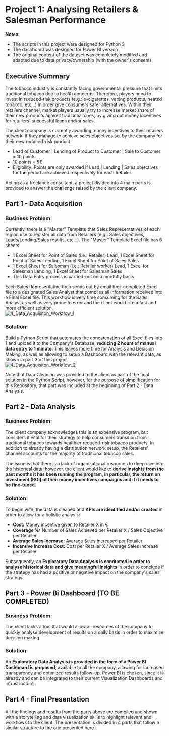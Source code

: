 # Project 1: Analysing Retailers & Salesman Performance  
**Notes:** 
- The scripts in this project were designed for Python 3 
- The dashboard was designed for Power BI version 
- The original content of the dataset was completely modified and adapted due to data privacy/ownership (with the owner's consent)

## Executive Summary
The tobacco industry is constantly facing governmental pressure that limits traditional tobacco due to health concerns. Therefore, players need to invest in reduced-risk products (e.g.: e-cigarettes, vaping products, heated tobacco, etc...) in order give consumers safer alternatives. Within their retailers channel, market players usually try to increase market share of their new products against traditional ones, by giving out money incentives for retailers' successful leads and/or sales.

The client company is currently awarding money incentives to their retailers network, if they manage to achieve sales objectives set by the company for their new reduced-risk product. 
- Lead of Customer | Lending of Product to Customer | Sale to Customer = 10 points
- 10 points = 5€
- Eligibility: Points are only awarded if Lead | Lending | Sales objectives for the period are achieved respectively for each Retailer

Acting as a freelance consultant, a project divided into 4 main parts is provided to answer the challenge raised by the client company.

## Part 1 - Data Acquisition
### Business Problem: 
Currently, there is a "Master" Template that Sales Representatives of each region use to register all data from Retailers (e.g.: Sales objectives, Leads/Lending/Sales results, etc...). The "Master" Template Excel file has 6 sheets:
- 1 Excel Sheet for Point of Sales (i.e.: Retailer) Lead, 1 Excel Sheet for Point of Sales Lending, 1 Excel Sheet for Point of Sales Sales
- 1 Excel Sheet for Salesman (i.e.: Retailer worker) Lead, 1 Excel for Salesman Lending, 1 Excel Sheet for Salesman Sales
- This Data Entry process is carried-out on a monthtly basis

Each Sales Representative then sends out by email their completed Excel file to a designated Sales Analyst that compiles all information received into a Final Excel file. This workflow is very time consuming for the Sales Analyst as well as very prone to error and the client would like a fast and more efficient solution.  
![4_Data_Acquisiton_Workflow_1](https://user-images.githubusercontent.com/82218642/136635657-49eaccc1-ea4b-42b0-ba69-0ab5900ce2f5.png)

### Solution:
Build a Python Script that automates the concatenation of all Excel files into 1 and upload it to the Company's Database, **reducing 2 hours of manual data entry to 1 minute.** 
This leaves more time for Analysis and Decision Making, as well as allowing to setup a Dashboard with the relevant data, as shown in part 3 of this project.  
![4_Data_Acquisiton_Workflow_2](https://user-images.githubusercontent.com/82218642/136635660-208eccaa-1a67-40fc-a2a7-366942714b5c.png)

Note that Data Cleaning was provided to the client as part of the final solution in the Python Script, however, for the purpose of simplification for this Repository, that part was included at the beginning of Part 2 - Data Analysis.

## Part 2 - Data Analysis
### Business Problem:
The client company acknowledges this is an expensive program, but considers it vital for their strategy to help consumers transition from traditional tobacco towards healthier reduced-risk tobacco products. In addition to already having a distribution network setup, the Retailers' channel accounts for the majority of traditional tobacco sales.

The issue is that there is a lack of organizational resources to deep dive into the historical data, however, the client would like to **derive insights from the past months it has been running the program, in particular, the return on investment (ROI) of their money incentives campaigns and if it needs to be fine-tuned.**

### Solution:
To begin with, the data is cleaned and **KPIs are identified and/or created** in order to allow for a holistic analysis: 
- **Cost:** Money incentive given to Retailer X in € 
- **Coverage %:** Number of Sales Achieved per Retailer X / Sales Objective per Retailer
- **Average Sales Increase:** Average Sales Increased per Retailer 
- **Incentive Increase Cost:** Cost per Retailer X / Average Sales Increase per Retailer

Subsequently, an **Exploratory Data Analysis is conducted in order to analyse historical data and give meaningful insights** in order to conclude if the strategy has had a positive or negative impact on the company's sales strategy.

## Part 3 - Power Bi Dashboard (TO BE COMPLETED)
### Business Problem:
The client lacks a tool that would allow all resources of the company to quickly analyse development of results on a daily basis in order to maximize decision making. 

### Solution:
An **Exploratory Data Analysis is provided in the form of a Power BI Dashboard is proposed**, available to all the company, allowing for increased transparency and optimized results follow-up. 
Power BI is chosen, since it is already and can be integrated to their current Visualization Dashboards and Infrastructure.

## Part 4 - Final Presentation
All the findings and results from the parts above are compiled and shown with a storytelling and data visualization skills to highlight relevant and workflows to the client.
The presentation is divided in 4 parts that follow a similar structure to the one presented here.
